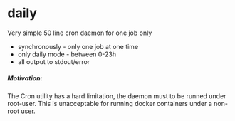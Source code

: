 # daily

Very simple 50 line cron daemon for one job only

 * synchronously - only one job at one time
 * only daily mode - between 0-23h
 * all output to stdout/error
 
##### Motivation:

The Cron utility has a hard limitation, the daemon must to be runned under root-user. This is unacceptable for running docker containers under a non-root user.
